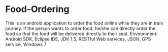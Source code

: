 # Food-Ordering
This is an android application to order the food online while they are in train journey. If the person wants to order food, he/she can directly order the food so that the food will be delivered directly to their seat. 
Environment: Android SDK, Eclipse IDE, JDK 1.5, RESTful Web services, JSON, GPS service, Windows 7

